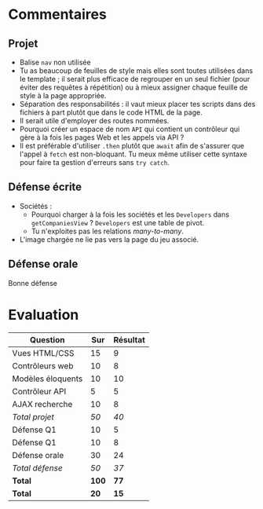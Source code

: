# Commentaires
## Projet
* Balise `nav` non utilisée
* Tu as beaucoup de feuilles de style mais elles sont toutes utilisées dans le template ; il serait plus efficace de regrouper en un seul fichier (pour éviter des requêtes à répétition) ou à mieux assigner chaque feuille de style à la page appropriée.
* Séparation des responsabilités : il vaut mieux placer tes scripts dans des fichiers à part plutôt que dans le code HTML de la page.
* Il serait utile d'employer des routes nommées.
* Pourquoi créer un espace de nom `API` qui contient un contrôleur qui gère à la fois les pages Web et les appels via API ?
* Il est préférable d'utiliser `.then` plutôt que `await` afin de s'assurer que l'appel à `fetch` est non-bloquant. Tu meux même utiliser cette syntaxe pour faire ta gestion d'erreurs sans `try catch`.

## Défense écrite
* Sociétés :
    * Pourquoi charger à la fois les sociétés et les `Developers` dans `getCompaniesView` ? `Developers` est une table de pivot.
    * Tu n'exploites pas les relations _many-to-many_.
* L'image chargée ne lie pas vers la page du jeu associé.

## Défense orale
Bonne défense

# Evaluation
| Question    | Sur    | Résultat |
|-------------|--------|----------|
| Vues HTML/CSS     | 15 |     9  |
| Contrôleurs web   | 10 |     8  |
| Modèles éloquents | 10 |    10  |
| Contrôleur API    |  5 |     5  |
| AJAX recherche    | 10 |     8  |
| _Total projet_  | _50_ |  _40_  |
| Défense Q1        | 10 |     5  |
| Défense Q1        | 10 |     8  |
| Défense orale     | 30 |    24  |
| _Total défense_ | _50_ |  _37_  |
| __Total__    | __100__ | __77__ |
| __Total__     | __20__ | __15__ |
